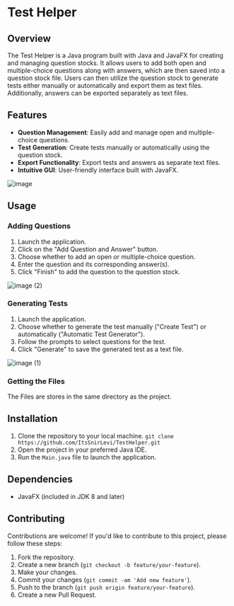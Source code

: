 # Test Helper

## Overview

The Test Helper is a Java program built with Java and JavaFX for creating and managing question stocks. It allows users to add both open and multiple-choice questions along with answers, which are then saved into a question stock file. Users can then utilize the question stock to generate tests either manually or automatically and export them as text files. Additionally, answers can be exported separately as text files.

## Features

- **Question Management**: Easily add and manage open and multiple-choice questions.
- **Test Generation**: Create tests manually or automatically using the question stock.
- **Export Functionality**: Export tests and answers as separate text files.
- **Intuitive GUI**: User-friendly interface built with JavaFX.

![image](https://github.com/ItsSnirLevi/TestHelper/assets/127433228/98a64e25-bc65-45c1-9b1f-ebdd658f5a07)

## Usage

### Adding Questions

1. Launch the application.
2. Click on the "Add Question and Answer" button.
3. Choose whether to add an open or multiple-choice question.
4. Enter the question and its corresponding answer(s).
5. Click "Finish" to add the question to the question stock.

![image (2)](https://github.com/ItsSnirLevi/TestHelper/assets/127433228/4259df20-2a91-4dcd-bfda-34ec77d346a7)

### Generating Tests

1. Launch the application.
2. Choose whether to generate the test manually ("Create Test") or automatically ("Automatic Test Generator").
3. Follow the prompts to select questions for the test.
4. Click "Generate" to save the generated test as a text file.

![image (1)](https://github.com/ItsSnirLevi/TestHelper/assets/127433228/00058385-a079-4a4c-8e4d-6fbb7b458607)

### Getting the Files

The Files are stores in the same directory as the project.

## Installation

1. Clone the repository to your local machine.
`git clone https://github.com/ItsSnirLevi/TestHelper.git`
2. Open the project in your preferred Java IDE.
3. Run the `Main.java` file to launch the application.

## Dependencies

- JavaFX (included in JDK 8 and later)

## Contributing

Contributions are welcome! If you'd like to contribute to this project, please follow these steps:

1. Fork the repository.
2. Create a new branch (`git checkout -b feature/your-feature`).
3. Make your changes.
4. Commit your changes (`git commit -am 'Add new feature'`).
5. Push to the branch (`git push origin feature/your-feature`).
6. Create a new Pull Request.
